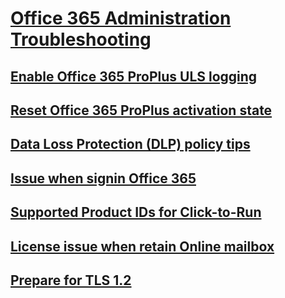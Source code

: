 # [Office 365 Administration Troubleshooting](../admin.md)

## [Enable Office 365 ProPlus ULS logging](../how-to-enable-office-365-proplus-uls-logging.md)
## [Reset Office 365 ProPlus activation state](../reset-office-365-proplus-activation-state.md)
## [Data Loss Protection (DLP) policy tips](../troubleshooting-data-loss-protection-policy-tips.md)
## [Issue when signin Office 365](../exchange-online-application-service-principal-disabled.md)
## [Supported Product IDs for Click-to-Run](../product-ids-supported-office-deployment-click-to-run.md)
## [License issue when retain Online mailbox](../license-issue-when-retain-online-mailbox.md)
## [Prepare for TLS 1.2](../prepare-tls-1.2-in-office-365.md)
